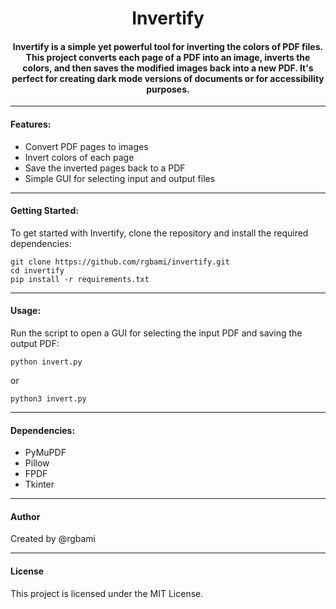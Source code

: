 <div align="center"> 
  
# Invertify
#### Invertify is a simple yet powerful tool for inverting the colors of PDF files. This project converts each page of a PDF into an image, inverts the colors, and then saves the modified images back into a new PDF. It's perfect for creating dark mode versions of documents or for accessibility purposes.

</div>

----

#### Features:
- Convert PDF pages to images
- Invert colors of each page
- Save the inverted pages back to a PDF
- Simple GUI for selecting input and output files

----

#### Getting Started: 
To get started with Invertify, clone the repository and install the required dependencies:
```
git clone https://github.com/rgbami/invertify.git
cd invertify
pip install -r requirements.txt
```

----


#### Usage:
Run the script to open a GUI for selecting the input PDF and saving the output PDF:
```
python invert.py
````

or 

```
python3 invert.py
````

----

#### Dependencies:
- PyMuPDF
- Pillow
- FPDF
- Tkinter

----

#### Author
Created by @rgbami

----

#### License
This project is licensed under the MIT License.
